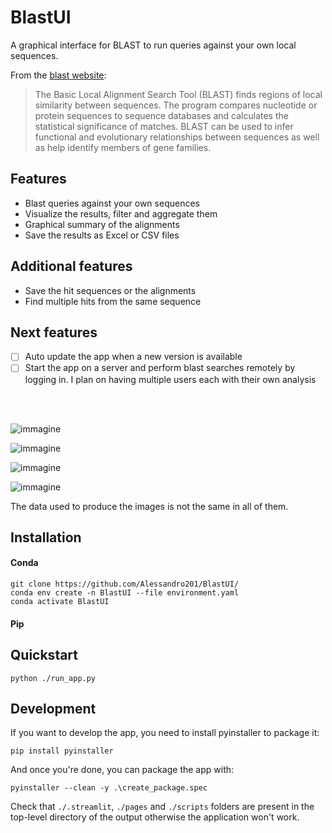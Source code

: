 # BlastUI

A graphical interface for BLAST to run queries against your own local sequences.

From the [blast website](https://blast.ncbi.nlm.nih.gov/Blast.cgi):
> The Basic Local Alignment Search Tool (BLAST) finds regions of local similarity between sequences.
> The program compares nucleotide or protein sequences to sequence databases and calculates the
> statistical significance of matches. BLAST can be used to infer functional and evolutionary relationships
> between sequences as well as help identify members of gene families.

## Features

- Blast queries against your own sequences
- Visualize the results, filter and aggregate them
- Graphical summary of the alignments
- Save the results as Excel or CSV files

## Additional features

- Save the hit sequences or the alignments
- Find multiple hits from the same sequence

## Next features

- [ ] Auto update the app when a new version is available
- [ ] Start the app on a server and perform blast searches remotely by logging in. I plan on having multiple users each
  with their own analysis

<br>
<br>


![immagine](https://user-images.githubusercontent.com/61567683/227249073-3cb94f8e-e045-40be-8ff9-91de799537bb.png)

![immagine](https://user-images.githubusercontent.com/61567683/227252687-d1fb102a-72c4-47b4-91eb-17f617ef9a5e.png)

![immagine](https://user-images.githubusercontent.com/61567683/227253947-c1a8f3ec-d255-406b-848f-33985cc26c14.png)

![immagine](https://user-images.githubusercontent.com/61567683/227254938-732ed1ac-27a5-4f04-a49e-186d47fb180c.png)

The data used to produce the images is not the same in all of them.

## Installation

#### Conda

```
git clone https://github.com/Alessandro201/BlastUI/
conda env create -n BlastUI --file environment.yaml
conda activate BlastUI
```

#### Pip

## Quickstart

```
python ./run_app.py
```

## Development

If you want to develop the app, you need to install pyinstaller to package it:

```
pip install pyinstaller
```

And once you're done, you can package the app with:

```
pyinstaller --clean -y .\create_package.spec 
```

Check that `./.streamlit`, `./pages` and `./scripts` folders are present in the top-level directory of the output
otherwise the application won't work.

